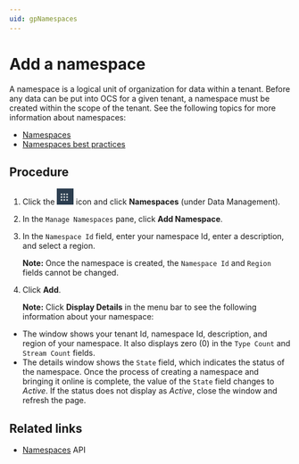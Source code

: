 ```yaml
---
uid: gpNamespaces
---
```


# Add a namespace

A namespace is a logical unit of organization for data within a tenant. Before any data can be put into OCS for a given tenant, a namespace must be created within the scope of the tenant. See the following topics for more information about namespaces:

- [Namespaces](xref:ccNamespaces)
- [Namespaces best practices](xref:bpNamespaces)

## Procedure

1. Click the ![Menu icon](../images/menu-icon.png) icon and click **Namespaces** (under Data Management).


2. In the `Manage Namespaces` pane, click **Add Namespace**. 

3. In the `Namespace Id` field, enter your namespace Id, enter a description, and select a region. 

   **Note:** Once the namespace is created, the `Namespace Id` and `Region` fields cannot be changed.

4. Click **Add**.

   **Note:**  Click **Display Details** in the menu bar to see the following information about your namespace:
   
- The window shows your tenant Id, namespace Id, description, and region of your namespace. It also displays zero (0) in the `Type Count` and `Stream Count` fields.  
- The details window shows the `State` field, which indicates the status of the namespace. Once the process of creating a namespace and bringing it online is complete, the value of the `State` field changes to *Active*. If the status does not display as *Active*, close the window and refresh the page. 

## Related links

- [Namespaces](xref:AccountNamespace_1) API

